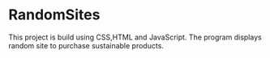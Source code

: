 # RandomSites
This project is build using CSS,HTML and JavaScript.  The program displays random site to purchase sustainable products. 
